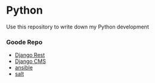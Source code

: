 Python
======

Use this repository to write down my Python development

### Goode Repo

- [Django Rest](https://github.com/tomchristie/django-rest-framework)
- [Django CMS](https://github.com/divio/django-cms)
- [ansible](https://github.com/ansible/ansible)
- [salt](https://github.com/saltstack/salt)

